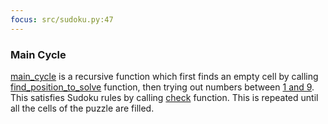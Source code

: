 ```yaml
---
focus: src/sudoku.py:47
---
```

### Main Cycle

[main\_cycle](src/sudoku.py:47) is a recursive function which first finds an empty cell by calling [find\_position\_to\_solve](src/sudoku.py:10) function, then trying out numbers
between [1 and 9](src/sudoku.py:57). This satisfies Sudoku rules by calling [check](src/sudoku.py:20) function.
This is repeated until all the cells of the puzzle are filled.